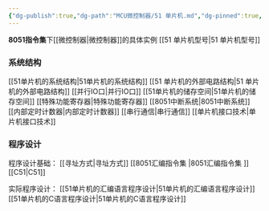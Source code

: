```yaml
---
{"dg-publish":true,"dg-path":"MCU微控制器/51 单片机.md","dg-pinned":true,"tags":["Subject"],"permalink":"/MCU微控制器/51 单片机/","pinned":true,"dgPassFrontmatter":true,"noteIcon":"","created":"2024-05-21T15:20:27.707+08:00","updated":"2024-08-06T16:57:16.530+08:00"}
---
```


**8051指令集**下[[微控制器\|微控制器]]的具体实例
[[51 单片机型号\|51 单片机型号]]
### 系统结构
[[51单片机的系统结构\|51单片机的系统结构]]
[[51 单片机的外部电路结构\|51 单片机的外部电路结构]]
[[并行IO口\|并行IO口]]
[[51单片机的储存空间\|51单片机的储存空间]]
[[特殊功能寄存器\|特殊功能寄存器]]
[[8051中断系统\|8051中断系统]]
[[内部定时计数器\|内部定时计数器]]
[[串行通信\|串行通信]]
[[单片机接口技术\|单片机接口技术]]
### 程序设计
程序设计基础：
[[寻址方式\|寻址方式]]
[[8051汇编指令集 \|8051汇编指令集 ]]   
[[C51\|C51]]

实际程序设计：
[[51单片机的汇编语言程序设计\|51单片机的汇编语言程序设计]]
[[51单片机的C语言程序设计\|51单片机的C语言程序设计]]

